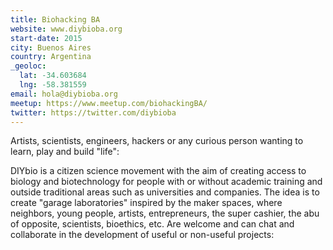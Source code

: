 ```yaml
---
title: Biohacking BA
website: www.diybioba.org
start-date: 2015
city: Buenos Aires
country: Argentina
_geoloc:
  lat: -34.603684
  lng: -58.381559
email: hola@diybioba.org
meetup: https://www.meetup.com/biohackingBA/
twitter: https://twitter.com/diybioba
---
```


Artists, scientists, engineers, hackers or any curious person wanting to learn, play and build "life":

DIYbio is a citizen science movement with the aim of creating access to biology and biotechnology for people with or without academic training and outside traditional areas such as universities and companies. The idea is to create "garage laboratories" inspired by the maker spaces, where neighbors, young people, artists, entrepreneurs, the super cashier, the abu of opposite, scientists, bioethics, etc. Are welcome and can chat and collaborate in the development of useful or non-useful projects:
